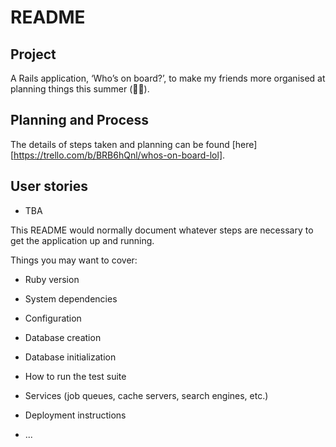 # README

## Project
A Rails application, ‘Who’s on board?’, to make my friends more organised at planning things this summer (🤞🏼). 

## Planning and Process
The details of steps taken and planning can be found [here][https://trello.com/b/BRB6hQnl/whos-on-board-lol].

## User stories
 - TBA




This README would normally document whatever steps are necessary to get the
application up and running.

Things you may want to cover:

* Ruby version

* System dependencies

* Configuration

* Database creation

* Database initialization

* How to run the test suite

* Services (job queues, cache servers, search engines, etc.)

* Deployment instructions

* ...
